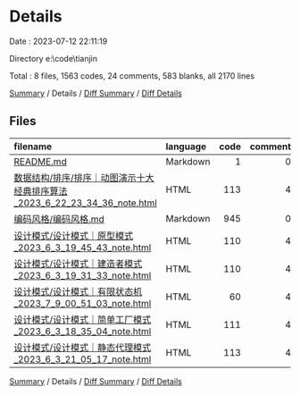 # Details

Date : 2023-07-12 22:11:19

Directory e:\\code\\tianjin

Total : 8 files,  1563 codes, 24 comments, 583 blanks, all 2170 lines

[Summary](results.md) / Details / [Diff Summary](diff.md) / [Diff Details](diff-details.md)

## Files
| filename | language | code | comment | blank | total |
| :--- | :--- | ---: | ---: | ---: | ---: |
| [README.md](/README.md) | Markdown | 1 | 0 | 0 | 1 |
| [数据结构/排序/排序｜动图演示十大经典排序算法_2023_6_22_23_34_36_note.html](/%E6%95%B0%E6%8D%AE%E7%BB%93%E6%9E%84/%E6%8E%92%E5%BA%8F/%E6%8E%92%E5%BA%8F%EF%BD%9C%E5%8A%A8%E5%9B%BE%E6%BC%94%E7%A4%BA%E5%8D%81%E5%A4%A7%E7%BB%8F%E5%85%B8%E6%8E%92%E5%BA%8F%E7%AE%97%E6%B3%95_2023_6_22_23_34_36_note.html) | HTML | 113 | 4 | 59 | 176 |
| [编码风格/编码风格.md](/%E7%BC%96%E7%A0%81%E9%A3%8E%E6%A0%BC/%E7%BC%96%E7%A0%81%E9%A3%8E%E6%A0%BC.md) | Markdown | 945 | 0 | 285 | 1,230 |
| [设计模式/设计模式｜原型模式_2023_6_3_19_45_43_note.html](/%E8%AE%BE%E8%AE%A1%E6%A8%A1%E5%BC%8F/%E8%AE%BE%E8%AE%A1%E6%A8%A1%E5%BC%8F%EF%BD%9C%E5%8E%9F%E5%9E%8B%E6%A8%A1%E5%BC%8F_2023_6_3_19_45_43_note.html) | HTML | 110 | 4 | 55 | 169 |
| [设计模式/设计模式｜建造者模式_2023_6_3_19_31_33_note.html](/%E8%AE%BE%E8%AE%A1%E6%A8%A1%E5%BC%8F/%E8%AE%BE%E8%AE%A1%E6%A8%A1%E5%BC%8F%EF%BD%9C%E5%BB%BA%E9%80%A0%E8%80%85%E6%A8%A1%E5%BC%8F_2023_6_3_19_31_33_note.html) | HTML | 110 | 4 | 58 | 172 |
| [设计模式/设计模式｜有限状态机_2023_7_9_00_51_03_note.html](/%E8%AE%BE%E8%AE%A1%E6%A8%A1%E5%BC%8F/%E8%AE%BE%E8%AE%A1%E6%A8%A1%E5%BC%8F%EF%BD%9C%E6%9C%89%E9%99%90%E7%8A%B6%E6%80%81%E6%9C%BA_2023_7_9_00_51_03_note.html) | HTML | 60 | 4 | 19 | 83 |
| [设计模式/设计模式｜简单工厂模式_2023_6_3_18_35_04_note.html](/%E8%AE%BE%E8%AE%A1%E6%A8%A1%E5%BC%8F/%E8%AE%BE%E8%AE%A1%E6%A8%A1%E5%BC%8F%EF%BD%9C%E7%AE%80%E5%8D%95%E5%B7%A5%E5%8E%82%E6%A8%A1%E5%BC%8F_2023_6_3_18_35_04_note.html) | HTML | 111 | 4 | 52 | 167 |
| [设计模式/设计模式｜静态代理模式_2023_6_3_21_05_17_note.html](/%E8%AE%BE%E8%AE%A1%E6%A8%A1%E5%BC%8F/%E8%AE%BE%E8%AE%A1%E6%A8%A1%E5%BC%8F%EF%BD%9C%E9%9D%99%E6%80%81%E4%BB%A3%E7%90%86%E6%A8%A1%E5%BC%8F_2023_6_3_21_05_17_note.html) | HTML | 113 | 4 | 55 | 172 |

[Summary](results.md) / Details / [Diff Summary](diff.md) / [Diff Details](diff-details.md)